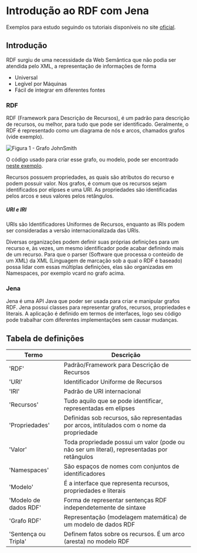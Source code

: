 Introdução ao RDF com Jena
============
Exemplos para estudo seguindo os tutoriais disponíveis no site [oficial](https://jena.apache.org/tutorials/rdf_api_pt.html).

## Introdução

RDF surgiu de uma necessidade da Web Semântica que não podia ser atendida pelo XML, a representação de informações de forma
 * Universal
 * Legível por Máquinas
 * Fácil de integrar em diferentes fontes

### RDF
RDF (Framework para Descrição de Recursos), é um padrão para descrição de recursos, ou melhor, para tudo que pode ser identificado. Geralmente, o RDF é representado como um diagrama de nós e arcos, chamados grafos (vide exemplo).

![Figura 1 - Grafo JohnSmith](https://i.imgur.com/oSlJDVe.png)

O código usado para criar esse grafo, ou modelo, pode ser encontrado [neste exemplo](https://github.com/luksave/Jena-Tutorial/blob/master/RDF_Jena/Model%20and%20Properties/tutorial_01_model_properties.java).

Recursos possuem propriedades, as quais são atributos do recurso e podem possuir valor. Nos grafos, é comum que os recursos sejam identificados por elipses e uma URI. As propriedades são identificadas pelos arcos e seus valores pelos retângulos.

##### URI e IRI
URIs são Identificadores Uniformes de Recursos, enquanto as IRIs podem ser consideradas a versão internacionalizada das URIs. 

Diversas organizações podem definir suas próprias definições para um recurso e, às vezes, um mesmo identificador pode acabar definindo mais de um recurso. Para que o parser (Software que processa o conteúdo de um XML) da XML (Linguagem de marcação sob a qual o RDF é baseado) possa lidar com essas múltiplas definições, elas são organizadas em Namespaces, por exemplo vcard no grafo acima.


### Jena
Jena é uma API Java que poder ser usada para criar e manipular grafos RDF. Jena possui classes para representar grafos, 
recursos, propriedades e literais. A aplicação é definido em termos de interfaces, logo seu código pode trabalhar com 
diferentes implementações sem causar mudanças.


## Tabela de definições

| Termo | Descrição |
| ----- | --------- |
| 'RDF' | Padrão/Framework para Descrição de Recursos |
| 'URI' | Identificador Uniforme de Recursos |
| 'IRI' | Padrão de URI internacional |
| 'Recursos' | Tudo aquilo que se pode identificar, representadas em elipses |
| 'Propriedades' | Definidas sob recursos, são representadas por arcos, intitulados com o nome da propriedade|
| 'Valor' | Toda propriedade possui um valor (pode ou não ser um literal), representadas por retângulos |
| 'Namespaces'| São espaços de nomes com conjuntos de identificadores  |
| 'Modelo' |  É a interface que representa recursos, propriedades e literais|
| 'Modelo de dados RDF' | Forma de representar sentenças RDF independetemente de sintaxe |
| 'Grafo RDF' | Representação (modelagem matemática) de um modelo de dados RDF |
| 'Sentença ou Tripla' | Definem fatos sobre os recursos. É um arco (aresta) no modelo RDF|

